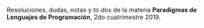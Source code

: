 Resoluciones, dudas, notas y _to dos_ de la materia **Paradigmas de Lenguajes de Programación**, 2do cuatrimestre 2019.
